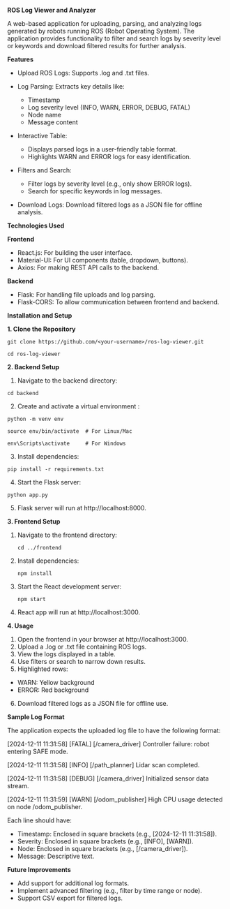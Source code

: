 **ROS Log Viewer and Analyzer**

A web-based application for uploading, parsing, and analyzing logs generated by robots running ROS (Robot Operating System). The application provides functionality to filter and search logs by severity level or keywords and download filtered results for further analysis.

**Features**
- Upload ROS Logs: Supports .log and .txt files.
- Log Parsing: Extracts key details like:
  - Timestamp
  - Log severity level (INFO, WARN, ERROR, DEBUG, FATAL)
  - Node name
  - Message content

- Interactive Table:
  - Displays parsed logs in a user-friendly table format.
  - Highlights WARN and ERROR logs for easy identification.
      
- Filters and Search:
  - Filter logs by severity level (e.g., only show ERROR logs).
  - Search for specific keywords in log messages.
      
- Download Logs: Download filtered logs as a JSON file for offline analysis.

**Technologies Used**

  **Frontend**
  - React.js: For building the user interface.
  - Material-UI: For UI components (table, dropdown, buttons).
  - Axios: For making REST API calls to the backend.
  
  **Backend**
  - Flask: For handling file uploads and log parsing.
  - Flask-CORS: To allow communication between frontend and backend.


**Installation and Setup**

**1. Clone the Repository**

    git clone https://github.com/<your-username>/ros-log-viewer.git
  
    cd ros-log-viewer

**2. Backend Setup**
   1. Navigate to the backend directory:

    cd backend
 
   2. Create and activate a virtual environment :

    python -m venv env
 
    source env/bin/activate  # For Linux/Mac
 
    env\Scripts\activate     # For Windows
 
   3. Install dependencies:

    pip install -r requirements.txt

   4. Start the Flask server:

    python app.py
 
   5. Flask server will run at http://localhost:8000.

**3. Frontend Setup**
   1. Navigate to the frontend directory:
  
          cd ../frontend
 
   2. Install dependencies:
  
          npm install
 
   3. Start the React development server:
  
          npm start
 
   4. React app will run at http://localhost:3000.

**4. Usage**
1. Open the frontend in your browser at http://localhost:3000.
2. Upload a .log or .txt file containing ROS logs.
3. View the logs displayed in a table.
4. Use filters or search to narrow down results.
5. Highlighted rows:
  - WARN: Yellow background
  - ERROR: Red background
6. Download filtered logs as a JSON file for offline use.


**Sample Log Format**

The application expects the uploaded log file to have the following format:

  [2024-12-11 11:31:58] [FATAL] [/camera_driver] Controller failure: robot entering SAFE mode.
 
  [2024-12-11 11:31:58] [INFO] [/path_planner] Lidar scan completed.
 
  [2024-12-11 11:31:58] [DEBUG] [/camera_driver] Initialized sensor data stream.

  [2024-12-11 11:31:59] [WARN] [/odom_publisher] High CPU usage detected on node /odom_publisher.


Each line should have:

- Timestamp: Enclosed in square brackets (e.g., [2024-12-11 11:31:58]).
- Severity: Enclosed in square brackets (e.g., [INFO], [WARN]).
- Node: Enclosed in square brackets (e.g., [/camera_driver]).
- Message: Descriptive text.

**Future Improvements**

- Add support for additional log formats.
- Implement advanced filtering (e.g., filter by time range or node).
- Support CSV export for filtered logs.
